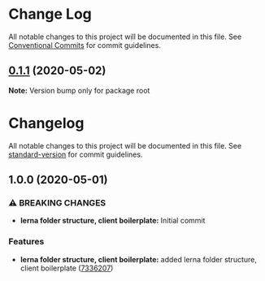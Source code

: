 # Change Log

All notable changes to this project will be documented in this file.
See [Conventional Commits](https://conventionalcommits.org) for commit guidelines.

## [0.1.1](https://github.com/ticklepoke/Portfolio/compare/v1.0.0...v0.1.1) (2020-05-02)

**Note:** Version bump only for package root





# Changelog

All notable changes to this project will be documented in this file. See [standard-version](https://github.com/conventional-changelog/standard-version) for commit guidelines.

## 1.0.0 (2020-05-01)


### ⚠ BREAKING CHANGES

* **lerna folder structure, client boilerplate:** Initial commit

### Features

* **lerna folder structure, client boilerplate:** added lerna folder structure, client boilerplate ([7336207](https://github.com/ticklepoke/Portfolio/commit/73362079483d63d805089263ccad9f1fa8dcc2c1))
